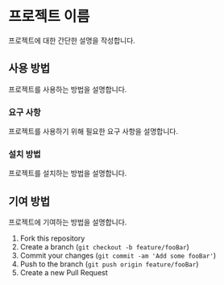 # 프로젝트 이름

프로젝트에 대한 간단한 설명을 작성합니다.

## 사용 방법

프로젝트를 사용하는 방법을 설명합니다.

### 요구 사항

프로젝트를 사용하기 위해 필요한 요구 사항을 설명합니다.

### 설치 방법

프로젝트를 설치하는 방법을 설명합니다.

## 기여 방법

프로젝트에 기여하는 방법을 설명합니다.

1. Fork this repository
2. Create a branch (`git checkout -b feature/fooBar`)
3. Commit your changes (`git commit -am 'Add some fooBar'`)
4. Push to the branch (`git push origin feature/fooBar`)
5. Create a new Pull Request